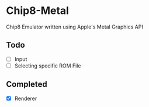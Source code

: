 # Chip8-Metal

Chip8 Emulator written using Apple's Metal Graphics API

## Todo
- [ ] Input
- [ ] Selecting specific ROM File

## Completed
- [x] Renderer
